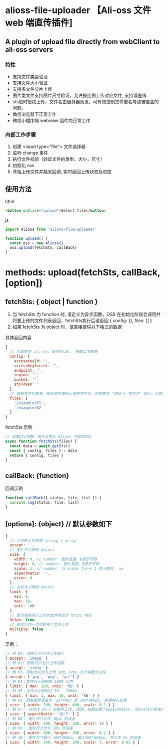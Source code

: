 # alioss-file-uploader 【Ali-oss 文件 web 端直传插件]
## A plugin of upload file directly from webClient to ali-oss servers

### 特性
- 支持文件类型验证
- 支持文件大小验证
- 支持多文件分片上传
- 图片类文件支持图片尺寸验证，允许按比例上传对应文件, 支持误差值.
- sts临时授权上传，文件名由服务器派发，可有效控制文件重名导致被覆盖的问题。
- 微信浏览器下正常工作
- 微信小程序端 webview 组件内正常工作

### 内部工作步骤
1. 创建 \<input type="file"\> 文件选择器
2. 监听 change 事件
3. 执行文件校验（验证文件的类型，大小，尺寸）
4. 初始化 oss
5. 开始上传文件并触发回调, 实时返回上传状态及进度

## 使用方法
html
```html
<button onClick="upload">Select file</button>
```
js
```javascript
import Alioss from 'alioss-file-uploader'

function upload() {
  const oss = new Alioss()
  oss.upload(fetchSts, callBack)
}

```
# methods: upload(fetchSts, callBack, [option])

## fetchSts: { object | function }
1. 当 fetchSts 为 function 时, 请定义为异步函数，OSS 在初始化阶段会调用并将要上传的文件列表返回，fetchSts执行后请返回 { config: {}, files: [] }
2. 如果 fetchSts 为 object 时，请直接提供以下格式的数据

具体返回内容
```javascript
{
  // 后端使用 ali-oss 提供的sdk， 获取以下数据
  config: {
    accessKeyId: '',
    accessKeySecret: '',
    endpoint: '',
    region: '',
    bucket: '',
    stsToken: ''
  },
  // 根据文件列数量，服务端生成待上传的文件名，仅需提供 "路径 + 文件名" 就行，无需后缀名
  files: [
    '/example/01',
    '/example/02'
  ]
}
```
fetchSts 示例
```javascript
// 获取sts参数，用于实例化 Alioss 内部的OSS
async function fetchSts(files) {
  const data = await getSts()
  const { config, files } = data
  return { config, files }
}
```

## callBack: {function}
回调示例
```javascript
function callBack({ status, file, list }) {
  console.log(status, file, list)
}
```

## [options]: {object}  // 默认参数如下
```javascript
{
  // 允许的上传格式 string | array
  accept: '',
  // 图片尺寸限制 object
  size: {
    width: 0, // number: 图片宽度，0表示不限
    height: 0, // number: 图片高度，0表示不限
    scale: 1, // number: 当 scale 为小于 1 的小数时， wi
    aspectRatio: '',
    error: 0
  },
  // 文件大小限制 object
  limit: {
    min: 0,
    max: 10,
    unit: 'mb'
  },
  // 是否强制将已上传的文件修改为 https 地址
  https: true,
  // 是否允许一次选择多个文件上传
  multiple: false
}
```
示例：
```javascript
// 例 01: 限制为只允许上传图片
{ accept: 'image' }
// 例 02: 限制为只允许上传视频
{ accept: 'video' }
// 例 03，限制为只允许上传 jpg, png, gif类型的文件
{ accept: ['jpg', 'png', 'gif'] }
// 例 04：文件大小限制在 100M 以内
{ limit: { max: 100, unit: 'MB' } }
// 例 05：文件大小限制在 10 - 100kb
{ limit: { min: 1, max: 10, unit: 'KB' } }
// 例 06：限制图片宽高为：20*40px 至 200*400px, 并保持长比例
{ size: { width: 200, height: 400, scale: 0.1 } }
// 例 07： 只允许 10:7 的图片上传, 注意，如果设置了aspectRatio, 则scale不再生效
{ size: { aspectRatio: '10:7' } }
// 例 08： 图片尺寸允许 10px 的误差
{ size: { width: 100, height: 200, error: 10 } }
// 例 09： 图片尺寸允许 10% 的误差
{ size: { width: 100, height: 200, error: 0.1 } }
// 例 10： 图片尺寸最小 100*200px, 最大300*600px, 并允许 5% 的误差
{ size: { width: 100, height: 200, scale: 3, error: 0.05 } }
```